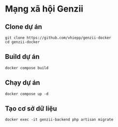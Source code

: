 # Mạng xã hội Genzii

## Clone dự án
```terminal
git clone https://github.com/vhiepp/genzii-docker
cd genzii-docker
```

## Build dự án
```terminal
docker compose build
```

## Chạy dự án
```terminal
docker compose up -d
```

## Tạo cơ sở dữ liệu
```terminal
docker exec -it genzii-backend php artisan migrate
```
